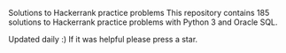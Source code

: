 Solutions to Hackerrank practice problems
This repository contains 185 solutions to Hackerrank practice problems with Python 3 and Oracle SQL.

Updated daily :) If it was helpful please press a star.
